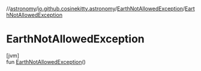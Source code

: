 //[astronomy](../../../index.md)/[io.github.cosinekitty.astronomy](../index.md)/[EarthNotAllowedException](index.md)/[EarthNotAllowedException](-earth-not-allowed-exception.md)

# EarthNotAllowedException

[jvm]\
fun [EarthNotAllowedException](-earth-not-allowed-exception.md)()
